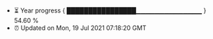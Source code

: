 - ⏳ Year progress { ████████████████▁▁▁▁▁▁▁▁▁▁▁▁▁▁ } 54.60 %
- ⏰ Updated on Mon, 19 Jul 2021 07:18:20 GMT

